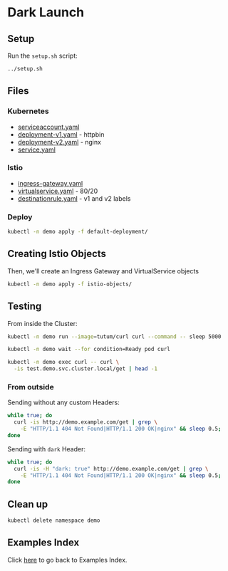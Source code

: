 # Dark Launch

## Setup

Run the ```setup.sh``` script:

```bash
../setup.sh
```

## Files

### **Kubernetes**

- [serviceaccount.yaml](default-deployment/serviceaccount.yaml)
- [deployment-v1.yaml](default-deployment/deployment-v1.yaml) - httpbin
- [deployment-v2.yaml](default-deployment/deployment-v2.yaml) - nginx
- [service.yaml](default-deployment/service.yaml)

### **Istio**

- [ingress-gateway.yaml](istio-objects/ingress-gateway.yaml)
- [virtualservice.yaml](istio-objects/virtualservice.yaml) - 80/20
- [destinationrule.yaml](istio-objects/destinationrule.yaml) - v1 and v2 labels

### Deploy

```bash
kubectl -n demo apply -f default-deployment/
```

## Creating Istio Objects

Then, we'll create an Ingress Gateway and VirtualService objects

```bash
kubectl -n demo apply -f istio-objects/
```

## Testing

From inside the Cluster:

```bash
kubectl -n demo run --image=tutum/curl curl --command -- sleep 5000

kubectl -n demo wait --for condition=Ready pod curl

kubectl -n demo exec curl -- curl \
  -is test.demo.svc.cluster.local/get | head -1 
```

### From outside

Sending without any custom Headers:

```bash
while true; do
  curl -is http://demo.example.com/get | grep \
    -E "HTTP/1.1 404 Not Found|HTTP/1.1 200 OK|nginx" && sleep 0.5; 
done
```

Sending with ```dark``` Header:

```bash
while true; do
  curl -is -H "dark: true" http://demo.example.com/get | grep \
    -E "HTTP/1.1 404 Not Found|HTTP/1.1 200 OK|nginx" && sleep 0.5; 
done
```

## Clean up

```bash
kubectl delete namespace demo
```

## Examples Index

Click [here](../README.md) to go back to Examples Index.
